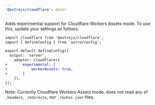 ```yaml
---
'@astrojs/cloudflare': minor
---
```


Adds experimental support for Cloudflare Workers Assets mode. To use this, update your settings as follows:

```diff
import cloudflare from '@astrojs/cloudflare';
import { defineConfig } from 'astro/config';

export default defineConfig({
  output: 'server',
	adapter: cloudflare({
+		experimental: {
+			workerAssets: true,
+		}
	}),
});
```

Note: Currently Cloudflare Workers Assets mode, does not read any of `_headers`, `_redirects`, nor `_routes.json` files.
